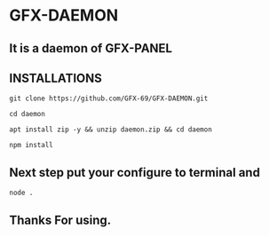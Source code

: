 # GFX-DAEMON

## It is a daemon of GFX-PANEL

## INSTALLATIONS

`git clone https://github.com/GFX-69/GFX-DAEMON.git `

`cd daemon`

`apt install zip -y && unzip daemon.zip && cd daemon`

`npm install`

## Next step put your configure to terminal and 

`node .`

## Thanks For using.
